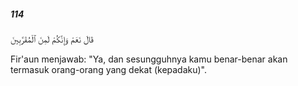 ##### 114

<span class="ayah">قَالَ نَعَمْ وَإِنَّكُمْ لَمِنَ ٱلْمُقَرَّبِينَ</span>

<span class="ayah_translation">Fir'aun menjawab: "Ya, dan sesungguhnya kamu benar-benar akan termasuk orang-orang yang dekat (kepadaku)".</span>
